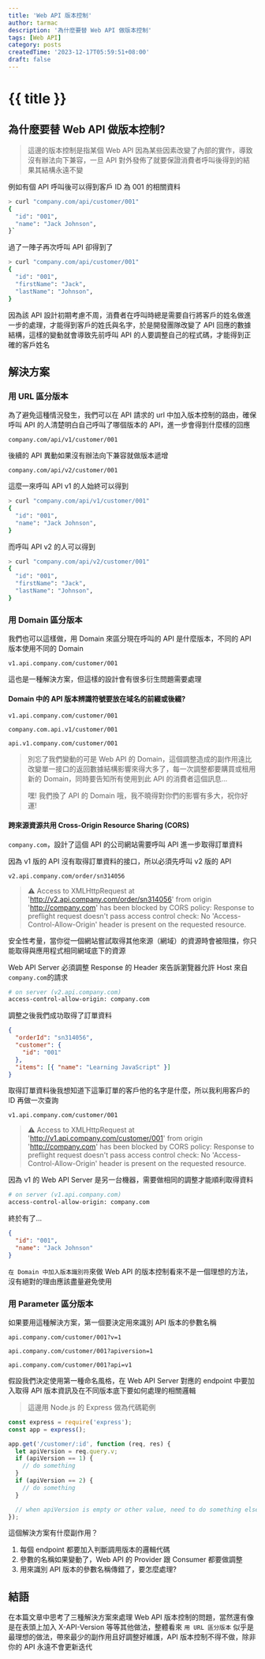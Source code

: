 ```yaml
---
title: 'Web API 版本控制'
author: tarmac
description: '為什麼要替 Web API 做版本控制'
tags: [Web API]
category: posts
createdTime: '2023-12-17T05:59:51+08:00'
draft: false
---
```


# {{ title }}

## 為什麼要替 Web API 做版本控制?

> 這邊的版本控制是指某個 Web API 因為某些因素改變了內部的實作，導致沒有辦法向下兼容，一旦 API 對外發佈了就要保證消費者呼叫後得到的結果其結構永遠不變

例如有個 API 呼叫後可以得到客戶 ID 為 001 的相關資料

```bash
> curl "company.com/api/customer/001"
{
  "id": "001",
  "name": "Jack Johnson",
}`
```

過了一陣子再次呼叫 API 卻得到了

```bash
> curl "company.com/api/customer/001"
{
  "id": "001",
  "firstName": "Jack",
  "lastName": "Johnson",
}
```

因為該 API 設計初期考慮不周，消費者在呼叫時總是需要自行將客戶的姓名做進一步的處理，才能得到客戶的姓氏與名字，於是開發團隊改變了 API 回應的數據結構，這樣的變動就會導致先前呼叫 API 的人要調整自己的程式碼，才能得到正確的客戶姓名

## 解決方案

### 用 URL 區分版本

為了避免這種情況發生，我們可以在 API 請求的 url 中加入版本控制的路由，確保呼叫 API 的人清楚明白自己呼叫了哪個版本的 API，進一步會得到什麼樣的回應

`company.com/api/v1/customer/001`

後續的 API 異動如果沒有辦法向下兼容就做版本遞增

`company.com/api/v2/customer/001`

這麼一來呼叫 API v1 的人始終可以得到

```bash
> curl "company.com/api/v1/customer/001"
{
  "id": "001",
  "name": "Jack Johnson",
}
```

而呼叫 API v2 的人可以得到

```bash
> curl "company.com/api/v2/customer/001"
{
  "id": "001",
  "firstName": "Jack",
  "lastName": "Johnson",
}
```

### 用 Domain 區分版本

我們也可以這樣做，用 Domain 來區分現在呼叫的 API 是什麼版本，不同的 API 版本使用不同的 Domain

`v1.api.company.com/customer/001`

這也是一種解決方案，但這樣的設計會有很多衍生問題需要處理

#### Domain 中的 API 版本辨識符號要放在域名的前綴或後綴?

`v1.api.company.com/customer/001`

`company.com.api.v1/customer/001`

`api.v1.company.com/customer/001`

> 別忘了我們變動的可是 Web API 的 Domain，這個調整造成的副作用遠比改變單一接口的返回數據結構影響來得大多了，每一次調整都要購買或租用新的 Domain，同時要告知所有使用到此 API 的消費者這個訊息...
>
> 嘿! 我們換了 API 的 Domain 哦，我不曉得對你們的影響有多大，祝你好運!

#### 跨來源資源共用 Cross-Origin Resource Sharing (CORS)

`company.com`，設計了這個 API 的公司網站需要呼叫 API 進一步取得訂單資料

因為 v1 版的 API 沒有取得訂單資料的接口，所以必須先呼叫 v2 版的 API

`v2.api.company.com/order/sn314056`

> :warning: Access to XMLHttpRequest at 'http://v2.api.company.com/order/sn314056' from origin 'http://company.com' has been blocked by CORS policy: Response to preflight request doesn't pass access control check: No 'Access-Control-Allow-Origin' header is present on the requested resource.

安全性考量，當你從一個網站嘗試取得其他來源（網域）的資源時會被阻擋，你只能取得與應用程式相同網域底下的資源

Web API Server 必須調整 Response 的 Header 來告訴瀏覽器允許 Host 來自`company.com`的請求

```bash
# on server (v2.api.company.com)
access-control-allow-origin: company.com
```

調整之後我們成功取得了訂單資料

```json
{
  "orderId": "sn314056",
  "customer": {
    "id": "001"
  },
  "items": [{ "name": "Learning JavaScript" }]
}
```

取得訂單資料後我想知道下這筆訂單的客戶他的名字是什麼，所以我利用客戶的 ID 再做一次查詢

`v1.api.company.com/customer/001`

> :warning: Access to XMLHttpRequest at 'http://v1.api.company.com/customer/001' from origin 'http://company.com' has been blocked by CORS policy: Response to preflight request doesn't pass access control check: No 'Access-Control-Allow-Origin' header is present on the requested resource.

因為 v1 的 Web API Server 是另一台機器，需要做相同的調整才能順利取得資料

```bash
# on server (v1.api.company.com)
access-control-allow-origin: company.com
```

終於有了...

```json
{
  "id": "001",
  "name": "Jack Johnson"
}
```

`在 Domain 中加入版本識別符`來做 Web API 的版本控制看來不是一個理想的方法，沒有絕對的理由應該盡量避免使用

### 用 Parameter 區分版本

如果要用這種解決方案，第一個要決定用來識別 API 版本的參數名稱

`api.company.com/customer/001?v=1`

`api.company.com/customer/001?apiversion=1`

`api.company.com/customer/001?api=v1`

假設我們決定使用第一種命名風格，在 Web API Server 對應的 endpoint 中要加入取得 API 版本資訊及在不同版本底下要如何處理的相關邏輯

> 這邊用 Node.js 的 Express 做為代碼範例

```js
const express = require('express');
const app = express();

app.get('/customer/:id', function (req, res) {
  let apiVersion = req.query.v;
  if (apiVersion == 1) {
    // do something
  }
  if (apiVersion == 2) {
    // do something
  }

  // when apiVersion is empty or other value, need to do something else to handle
});
```

這個解決方案有什麼副作用？

1. 每個 endpoint 都要加入判斷調用版本的邏輯代碼
2. 參數的名稱如果變動了，Web API 的 Provider 跟 Consumer 都要做調整
3. 用來識別 API 版本的參數名稱傳錯了，要怎麼處理?

## 結語

在本篇文章中思考了三種解決方案來處理 Web API 版本控制的問題，當然還有像是在表頭上加入 X-API-Version 等等其他做法，整體看來 `用 URL 區分版本` 似乎是最理想的做法，帶來最少的副作用且好調整好維護，API 版本控制不得不做，除非你的 API 永遠不會更新迭代
